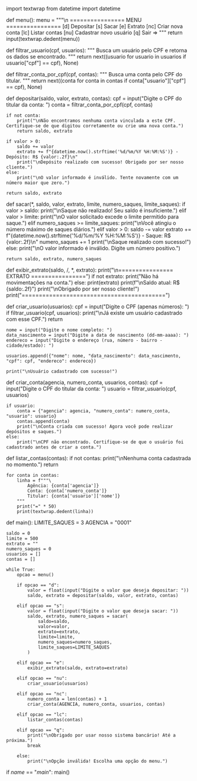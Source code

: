 import textwrap
from datetime import datetime

def menu():
    menu = """\n
    ================ MENU ================
    [d] Depositar
    [s] Sacar
    [e] Extrato
    [nc] Criar nova conta
    [lc] Listar contas
    [nu] Cadastrar novo usuário
    [q] Sair
    => """
    return input(textwrap.dedent(menu))


def filtrar_usuario(cpf, usuarios):
    """ Busca um usuário pelo CPF e retorna os dados se encontrado. """
    return next((usuario for usuario in usuarios if usuario["cpf"] == cpf), None)


def filtrar_conta_por_cpf(cpf, contas):
    """ Busca uma conta pelo CPF do titular. """
    return next((conta for conta in contas if conta["usuario"]["cpf"] == cpf), None)


def depositar(saldo, valor, extrato, contas):
    cpf = input("Digite o CPF do titular da conta: ")
    conta = filtrar_conta_por_cpf(cpf, contas)

    if not conta:
        print("\nNão encontramos nenhuma conta vinculada a este CPF. Certifique-se de que digitou corretamente ou crie uma nova conta.")
        return saldo, extrato

    if valor > 0:
        saldo += valor
        extrato += f"{datetime.now().strftime('%d/%m/%Y %H:%M:%S')} - Depósito: R$ {valor:.2f}\n"
        print("\nDepósito realizado com sucesso! Obrigado por ser nosso cliente.")
    else:
        print("\nO valor informado é inválido. Tente novamente com um número maior que zero.")

    return saldo, extrato


def sacar(*, saldo, valor, extrato, limite, numero_saques, limite_saques):
    if valor > saldo:
        print("\nSaque não realizado! Seu saldo é insuficiente.")
    elif valor > limite:
        print("\nO valor solicitado excede o limite permitido para saque.")
    elif numero_saques >= limite_saques:
        print("\nVocê atingiu o número máximo de saques diários.")
    elif valor > 0:
        saldo -= valor
        extrato += f"{datetime.now().strftime('%d/%m/%Y %H:%M:%S')} - Saque: R$ {valor:.2f}\n"
        numero_saques += 1
        print("\nSaque realizado com sucesso!")
    else:
        print("\nO valor informado é inválido. Digite um número positivo.")

    return saldo, extrato, numero_saques


def exibir_extrato(saldo, /, *, extrato):
    print("\n================ EXTRATO ================")
    if not extrato:
        print("Não há movimentações na conta.")
    else:
        print(extrato)
    print(f"\nSaldo atual: R$ {saldo:.2f}")
    print("\nObrigado por ser nosso cliente!")
    print("==========================================")


def criar_usuario(usuarios):
    cpf = input("Digite o CPF (apenas números): ")
    if filtrar_usuario(cpf, usuarios):
        print("\nJá existe um usuário cadastrado com esse CPF.")
        return

    nome = input("Digite o nome completo: ")
    data_nascimento = input("Digite a data de nascimento (dd-mm-aaaa): ")
    endereco = input("Digite o endereço (rua, número - bairro - cidade/estado): ")

    usuarios.append({"nome": nome, "data_nascimento": data_nascimento, "cpf": cpf, "endereco": endereco})

    print("\nUsuário cadastrado com sucesso!")


def criar_conta(agencia, numero_conta, usuarios, contas):
    cpf = input("Digite o CPF do titular da conta: ")
    usuario = filtrar_usuario(cpf, usuarios)

    if usuario:
        conta = {"agencia": agencia, "numero_conta": numero_conta, "usuario": usuario}
        contas.append(conta)
        print("\nConta criada com sucesso! Agora você pode realizar depósitos e saques.")
    else:
        print("\nCPF não encontrado. Certifique-se de que o usuário foi cadastrado antes de criar a conta.")


def listar_contas(contas):
    if not contas:
        print("\nNenhuma conta cadastrada no momento.")
        return

    for conta in contas:
        linha = f"""\
            Agência: {conta['agencia']}
            Conta: {conta['numero_conta']}
            Titular: {conta['usuario']['nome']}
        """
        print("=" * 50)
        print(textwrap.dedent(linha))


def main():
    LIMITE_SAQUES = 3
    AGENCIA = "0001"

    saldo = 0
    limite = 500
    extrato = ""
    numero_saques = 0
    usuarios = []
    contas = []

    while True:
        opcao = menu()

        if opcao == "d":
            valor = float(input("Digite o valor que deseja depositar: "))
            saldo, extrato = depositar(saldo, valor, extrato, contas)

        elif opcao == "s":
            valor = float(input("Digite o valor que deseja sacar: "))
            saldo, extrato, numero_saques = sacar(
                saldo=saldo,
                valor=valor,
                extrato=extrato,
                limite=limite,
                numero_saques=numero_saques,
                limite_saques=LIMITE_SAQUES
            )

        elif opcao == "e":
            exibir_extrato(saldo, extrato=extrato)

        elif opcao == "nu":
            criar_usuario(usuarios)

        elif opcao == "nc":
            numero_conta = len(contas) + 1
            criar_conta(AGENCIA, numero_conta, usuarios, contas)

        elif opcao == "lc":
            listar_contas(contas)

        elif opcao == "q":
            print("\nObrigado por usar nosso sistema bancário! Até a próxima.")
            break

        else:
            print("\nOpção inválida! Escolha uma opção do menu.")


if _name_ == "_main_":
    main()
